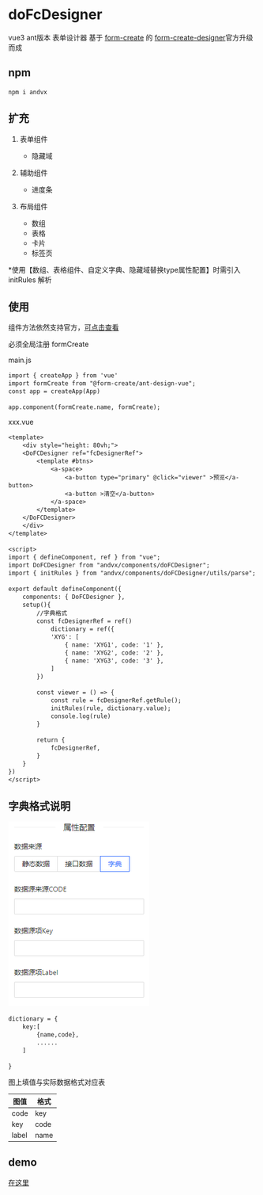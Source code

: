 #  doFcDesigner
vue3  ant版本 表单设计器 基于 [form-create](http://form-create.com/) 的 [form-create-designer](http://designer.form-create.com/guide/)官方升级而成 

## npm
```
npm i andvx
```

## 扩充

1. 表单组件
    - 隐藏域

2. 辅助组件
    - 进度条

3.  布局组件
    - 数组
    - 表格
    - 卡片
    - 标签页

*使用【数组、表格组件、自定义字典、隐藏域替换type属性配置】时需引入 initRules 解析
## 使用

组件方法依然支持官方，[可点击查看](http://designer.form-create.com/guide/api.html#getrule)

必须全局注册 formCreate

main.js
```
import { createApp } from 'vue'
import formCreate from "@form-create/ant-design-vue";
const app = createApp(App)

app.component(formCreate.name, formCreate);

```

xxx.vue
```
<template>
    <div style="height: 80vh;">
    <DoFCDesigner ref="fcDesignerRef">
        <template #btns>
            <a-space>
                <a-button type="primary" @click="viewer" >预览</a-button>
                <a-button >清空</a-button>
            </a-space>
        </template>
    </DoFCDesigner>
    </div>
</template>

<script>
import { defineComponent, ref } from "vue";
import DoFCDesigner from "andvx/components/doFCDesigner";
import { initRules } from "andvx/components/doFCDesigner/utils/parse";

export default defineComponent({
    components: { DoFCDesigner },
    setup(){
        //字典格式
        const fcDesignerRef = ref()
            dictionary = ref({
            'XYG': [
                { name: 'XYG1', code: '1' },
                { name: 'XYG2', code: '2' },
                { name: 'XYG3', code: '3' },
            ]
        })

        const viewer = () => {            
            const rule = fcDesignerRef.getRule();
            initRules(rule, dictionary.value);
            console.log(rule)
        }

        return {
            fcDesignerRef,
        }
    }
})
</script>
```


## 字典格式说明
![字典格式](./assets/dictionary.png)

```
dictionary = {
    key:[
        {name,code},
        ......
    ]

}
```
图上填值与实际数据格式对应表

|  图值  | 格式  |
| ----  | ---- |
| code  | key   |
| key   | code  |
| label | name  |

## demo 

[在这里](../../src/views/form/fcDesigner.vue)